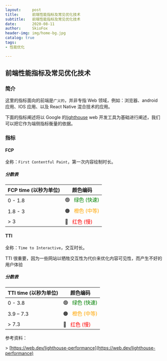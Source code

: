 ```yaml
---
layout:     post
title:      前端性能指标及常见优化技术 
subtitle:   前端性能指标及常见优化技术 
date:       2020-08-11
author:     SkioFox
header-img: img/home-bg.jpg
catalog: true
tags:
- 性能优化

---
```

## 前端性能指标及常见优化技术 
### 简介

这里的指标面向的前端是`广义的`，并非专指 Web 领域，例如：浏览器、android 应用、IOS 应用、以及 React Native 混合技术的应用。

下面的指标阐述将以 Google 的[lighthouse](https://developers.google.com/web/tools/lighthouse) web 开发工具为基础进行阐述，我们可以把它作为端侧指标衡量的依据。

### 指标

#### FCP

全称：`First Contentful Paint`，第一次内容绘制时长。

##### 分数表

| FCP time (以秒为单位) |颜色编码|
|-|-|
|0 - 1.8| 🟢 &nbsp; <span style="color:green">绿色 (快速) </span>|
|1.8 - 3| 🟠 &nbsp; <span style="color:orange">橙色 (中等) </span>|
| > 3| 🔴 &nbsp; <span style="color:red">红色 (慢) </span>|

#### TTI

全称：`Time to Interactive`，交互时长。

TTI 很重要，因为一些网站以牺牲交互性为代价来优化内容可见性，而产生不好的用户体验

##### 分数表

| TTI time (以秒为单位) |颜色编码|
|-|-|
|0 - 3.8| 🟢 &nbsp; <span style="color:green">绿色 (快速) </span>|
|3.9 – 7.3| 🟠 &nbsp; <span style="color:orange">橙色 (中等) </span>|
| > 7.3| 🔴 &nbsp; <span style="color:red">红色 (慢) </span>|

参考资料：

\> [https://web.dev/lighthouse-performance](https://web.dev/lighthouse-performance)
